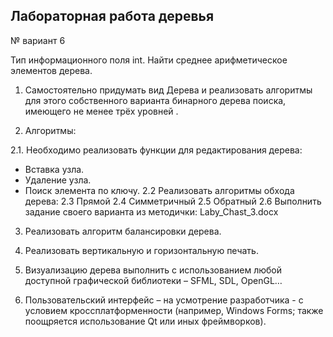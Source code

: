 ## Лабораторная работа деревья

№ вариант 6

Тип информационного поля int. Найти среднее арифметическое элементов дерева.

1. Самостоятельно придумать вид Дерева и
реализовать алгоритмы для этого собственного варианта бинарного дерева поиска, имеющего не менее трёх уровней .

2. Алгоритмы:

2.1. Необходимо реализовать функции для редактирования дерева:
- Вставка узла.
- Удаление узла.
- Поиск элемента по ключу.
2.2 Реализовать алгоритмы обхода дерева:
2.3 Прямой
2.4 Симметричный
2.5 Обратный
2.6 Выполнить задание своего варианта из методички:
Laby_Chast_3.docx

3. Реализовать алгоритм балансировки дерева.

4. Реализовать вертикальную и горизонтальную печать.

5. Визуализацию дерева выполнить с использованием любой доступной графической библиотеки – SFML, SDL, OpenGL…
6. Пользовательский интерфейс – на усмотрение
разработчика - с условием кроссплатформенности (например, Windows Forms;
также поощряется использование Qt или иных фреймворков).
